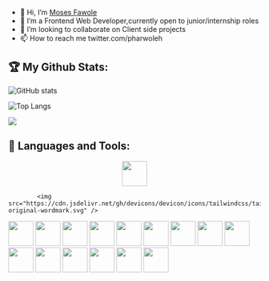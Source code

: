 - 👋 Hi, I’m <a href='twitter.com/pharwoleh'>Moses Fawole</a>
- 👀 I’m a Frontend Web Developer,currently open to junior/internship roles
- 💞️ I’m looking to collaborate on Client side projects
- 📫 How to reach me twitter.com/pharwoleh 

## 🏆 My Github Stats:

![GitHub stats](https://github-readme-stats.vercel.app/api?username=mosesfawole&show_icons=true&theme=tokyonight)


![Top Langs](https://github-readme-stats.vercel.app/api/top-langs/?username=mosesfawole&theme=tokyonight&layout=compact)

<img src="https://github-readme-streak-stats.herokuapp.com/?user=mosesfawole"/>

## 🧰 Languages and Tools:
<p align="center";>
<img height=50 src="https://cdn.jsdelivr.net/gh/devicons/devicon/icons/javascript/javascript-plain.svg" />

            <img src="https://cdn.jsdelivr.net/gh/devicons/devicon/icons/tailwindcss/tailwindcss-original-wordmark.svg" />
          
<img height=50 src="https://cdn.jsdelivr.net/gh/devicons/devicon/icons/css3/css3-original.svg" />
<img height=50 src="https://cdn.jsdelivr.net/gh/devicons/devicon/icons/react/react-original.svg" />
<img height=50 src="https://cdn.jsdelivr.net/gh/devicons/devicon/icons/git/git-plain.svg"/>
<img height=50 src="https://cdn.jsdelivr.net/gh/devicons/devicon/icons/github/github-original.svg"/>
<img height=50 src="https://cdn.jsdelivr.net/gh/devicons/devicon/icons/bash/bash-original.svg" />
<img height=50 src="https://cdn.jsdelivr.net/gh/devicons/devicon/icons/express/express-original.svg" />
<img height=50 src="https://cdn.jsdelivr.net/gh/devicons/devicon/icons/firebase/firebase-plain-wordmark.svg" /> 
<img height=50 src="https://cdn.jsdelivr.net/gh/devicons/devicon/icons/github/github-original-wordmark.svg" />
<img height=50 src="https://cdn.jsdelivr.net/gh/devicons/devicon/icons/graphql/graphql-plain.svg" />
<img height=50 src="https://cdn.jsdelivr.net/gh/devicons/devicon/icons/heroku/heroku-plain.svg" />
<img height=50 src="https://cdn.jsdelivr.net/gh/devicons/devicon/icons/mongodb/mongodb-original.svg" />
<img height=50 src="https://cdn.jsdelivr.net/gh/devicons/devicon/icons/nextjs/nextjs-original.svg" />
<img height=50 src="https://cdn.jsdelivr.net/gh/devicons/devicon/icons/nodejs/nodejs-original-wordmark.svg" />
<img height=50 src="https://cdn.jsdelivr.net/gh/devicons/devicon/icons/tailwindcss/tailwindcss-original-wordmark.svg" />
<img height=50 src="https://cdn.jsdelivr.net/gh/devicons/devicon/icons/figma/figma-original.svg" />
</p>
          
          
          
          
          
          
          
          
<!---
mosesfawole/mosesfawole is a ✨ special ✨ repository because its `README.md` (this file) appears on your GitHub profile.
You can click the Preview link to take a look at your changes.
--->
